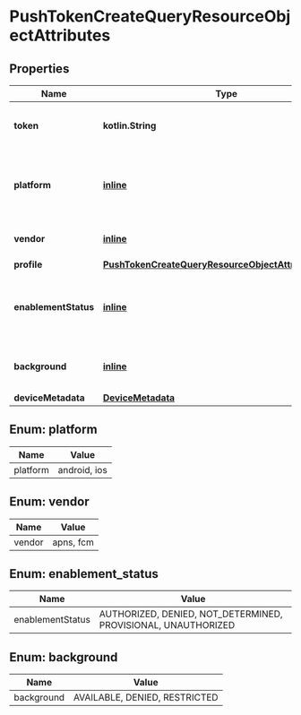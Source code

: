 
# PushTokenCreateQueryResourceObjectAttributes

## Properties
| Name | Type | Description | Notes |
| ------------ | ------------- | ------------- | ------------- |
| **token** | **kotlin.String** | A push token from APNS or FCM. |  |
| **platform** | [**inline**](#Platform) | The platform on which the push token was created. |  |
| **vendor** | [**inline**](#Vendor) | The vendor of the push token. |  |
| **profile** | [**PushTokenCreateQueryResourceObjectAttributesProfile**](PushTokenCreateQueryResourceObjectAttributesProfile.md) |  |  |
| **enablementStatus** | [**inline**](#EnablementStatus) | This is the enablement status for the individual push token. |  [optional] |
| **background** | [**inline**](#Background) | The background state of the push token. |  [optional] |
| **deviceMetadata** | [**DeviceMetadata**](DeviceMetadata.md) |  |  [optional] |


<a id="Platform"></a>
## Enum: platform
| Name | Value |
| ---- | ----- |
| platform | android, ios |


<a id="Vendor"></a>
## Enum: vendor
| Name | Value |
| ---- | ----- |
| vendor | apns, fcm |


<a id="EnablementStatus"></a>
## Enum: enablement_status
| Name | Value |
| ---- | ----- |
| enablementStatus | AUTHORIZED, DENIED, NOT_DETERMINED, PROVISIONAL, UNAUTHORIZED |


<a id="Background"></a>
## Enum: background
| Name | Value |
| ---- | ----- |
| background | AVAILABLE, DENIED, RESTRICTED |



